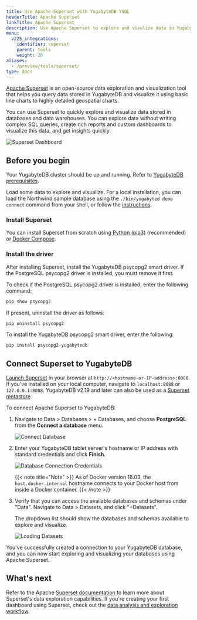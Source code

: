 ```yaml
---
title: Use Apache Superset with YugabyteDB YSQL
headerTitle: Apache Superset
linkTitle: Apache Superset
description: Use Apache Superset to explore and visulize data in YugabyteDB.
menu:
  v225_integrations:
    identifier: superset
    parent: tools
    weight: 20
aliases:
  - /preview/tools/superset/
type: docs
---
```


[Apache Superset](https://superset.apache.org/) is an open-source data exploration and visualization tool that helps you query data stored in YugabyteDB and visualize it using basic line charts to highly detailed geospatial charts.

You can use Superset to quickly explore and visualize data stored in databases and data warehouses. You can explore data without writing complex SQL queries, create rich reports and custom dashboards to visualize this data, and get insights quickly.

![Superset Dashboard](/images/develop/tools/superset/dashboard.png)

## Before you begin

Your YugabyteDB cluster should be up and running. Refer to [YugabyteDB prerequisites](../#yugabytedb-prerequisites).

Load some data to explore and visualize. For a local installation, you can load the Northwind sample database using the `./bin/yugabyted demo connect` command from your shell, or follow the [instructions](../../../sample-data/northwind/).

### Install Superset

You can install Superset from scratch using [Python (pip3)](https://superset.apache.org/docs/installation/installing-superset-from-scratch) (recommended) or [Docker Compose](https://superset.apache.org/docs/installation/installing-superset-using-docker-compose).

### Install the driver

After installing Superset, install the YugabyteDB psycopg2 smart driver. If the PostgreSQL psycopg2 driver is installed, you must remove it first.

To check if the PostgreSQL psycopg2 driver is installed, enter the following command:

```sh
pip show psycopg2
```

If present, uninstall the driver as follows:

```sh
pip uninstall psycopg2
```

To install the YugabyteDB psycopg2 smart driver, enter the following:

```sh
pip install psycopg2-yugabytedb
```

## Connect Superset to YugabyteDB

[Launch Superset](https://superset.apache.org/docs/installation/installing-superset-from-scratch/#installing-and-initializing-superset) in your browser at `http://<hostname-or-IP-address>:8088`. If you've installed on your local computer, navigate to `localhost:8088` or `127.0.0.1:8088`. YugabyteDB v2.19 and later can also be used as a [Superset metastore](https://superset.apache.org/docs/installation/configuring-superset#using-a-production-metastore).

To connect Apache Superset to YugabyteDB:

1. Navigate to Data > Databases > + Databases, and choose **PostgreSQL** from the **Connect a database** menu.

    ![Connect Database](/images/develop/tools/superset/connect-database.png)

1. Enter your YugabyteDB tablet server's hostname or IP address with standard credentials and click **Finish**.

    ![Database Connection Credentials](/images/develop/tools/superset/connect-ybdb.png)

    {{< note title="Note" >}}
As of Docker version 18.03, the `host.docker.internal` hostname connects to your Docker host from inside a Docker container.
    {{< /note >}}

1. Verify that you can access the available databases and schemas under "Data". Navigate to Data > Datasets, and click "+Datasets".

    The dropdown list should show the databases and schemas available to explore and visualize.

    ![Loading Datasets](/images/develop/tools/superset/load-dataset.png)

You've successfully created a connection to your YugabyteDB database, and you can now start exploring and visualizing your databases using Apache Superset.

## What's next

Refer to the Apache [Superset documentation](https://superset.apache.org/docs/creating-charts-dashboards/exploring-data#exploring-data-in-superset) to learn more about Superset's data exploration capabilities. If you're creating your first dashboard using Superset, check out the [data analysis and exploration workflow](https://superset.apache.org/docs/creating-charts-dashboards/creating-your-first-dashboard/).
